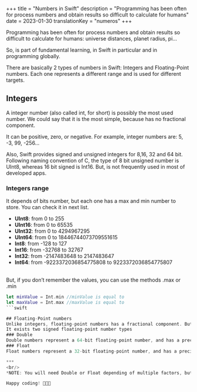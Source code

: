 +++
title = "Numbers in Swift"
description = "Programming has been often for process numbers and obtain results so difficult to calculate for humans"
date = 2023-01-30
translationKey = "numeros"
+++

Programming has been often for process numbers and obtain results so difficult to calculate for humans: universe distances, planet radius, pi…

So, is part of fundamental learning, in Swift in particular and in programming globally.

There are basically 2 types of numbers in Swift: Integers and Floating-Point numbers. Each one represents a different range and is used for different targets.

## Integers

A integer number (also called int, for short) is possibly the most used number. We could say that it is the most simple, because has no fractional component. 

It can be positive, zero, or negative. For example, integer numbers are: 5, -3, 99, -256…

Also, Swift provides signed and unsigned integers for 8,16, 32 and 64 bit. Following naming convention of C, the type of 8 bit unsigned number is UInt8, whereas 16 bit signed is Int16. But, is not frequently used in most of developed apps.

### Integers range 
It depends of bits number, but each one has a max and min number to store. You can check it in next list.

- **UInt8**: from 0 to 255
- **UInt16**: from 0 to 65535
- **UInt32**: from 0 to 4294967295
- **UInt64**: from 0 to 18446744073709551615
- **Int8**: from -128 to 127
- **Int16**: from -32768 to 32767
- **Int32**: from -2147483648 to 2147483647
- **Int64**: from -9223372036854775808 to 9223372036854775807

<br/>
But, if you don’t remember the values, you can use the methods .max or .min

```swift
let minValue = Int.min //minValue is equal to
let maxValue = Int.max //maxValue is equal to
```swift

## Floating-Point numbers
Unlike integers, floating-point numbers has a fractional component. But, like integers, can be positive or negative.  
It exists two signed floating-point number types
### Double
Double numbers represent a 64-bit floating-point number, and has a precision of at least 15 decimal digits.
### Float
Float numbers represent a 32-bit floating-point number, and has a precision of at least 6 decimal digits.

***
<br/>
*NOTE: You will need Double or Float depending of multiple factors, but if either would be appropriated, Swift documentation recommends use Double.*

Happy coding! 👨🏻‍💻
